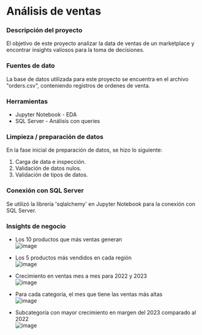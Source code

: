 # Análisis de ventas

### Descripción del proyecto

El objetivo de este proyecto analizar la data de ventas de un marketplace y encontrar insights valiosos para la toma de decisiones.

### Fuentes de dato

La base de datos utilizada para este proyecto se encuentra en el archivo "orders.csv", conteniendo registros de ordenes de venta.

### Herramientas

- Jupyter Notebook - EDA
- SQL Server - Análisis con queries

### Limpieza / preparación de datos

En la fase inicial de preparación de datos, se hizo lo siguiente:
1. Carga de data e inspección.
2. Validación de datos nulos.
3. Validación de tipos de datos.

### Conexión con SQL Server

Se utilizó la librería 'sqlalchemy' en Jupyter Notebook para la conexión con SQL Server.

### Insights de negocio

- Los 10 productos que más ventas generan\
  ![image](https://github.com/user-attachments/assets/aeda8518-5028-4416-a225-ca93fae98bc0)

- Los 5 productos más vendidos en cada región\
  ![image](https://github.com/user-attachments/assets/4789fdf6-4b58-4d75-83f6-9eb1cade9b60)

- Crecimiento en ventas mes a mes para 2022 y 2023\
  ![image](https://github.com/user-attachments/assets/395c0663-de9b-486f-aef0-94686ea48269)

- Para cada categoría, el mes que tiene las ventas más altas\
  ![image](https://github.com/user-attachments/assets/823ce14a-c78d-4194-b737-54fffbb0d5a1)

- Subcategoría con mayor crecimiento en margen del 2023 comparado al 2022\
  ![image](https://github.com/user-attachments/assets/86e4d778-edbd-426d-b42b-4aa58fa13726)
